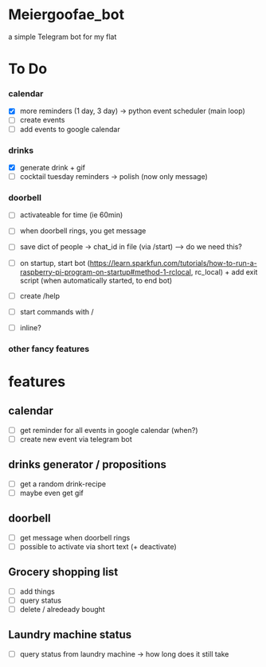 # Meiergoofae_bot
a simple Telegram bot for my flat

# To Do
### calendar
- [x] more reminders (1 day, 3 day) -> python event scheduler (main loop)
- [ ] create events 
- [ ] add events to google calendar
### drinks
- [x] generate drink + gif
- [ ] cocktail tuesday reminders -> polish (now only message)
### doorbell
- [ ] activateable for time (ie 60min)
- [ ] when doorbell rings, you get message

- [ ] save dict of people -> chat_id in file (via /start) --> do we need this?
- [ ] on startup, start bot (https://learn.sparkfun.com/tutorials/how-to-run-a-raspberry-pi-program-on-startup#method-1-rclocal, rc_local) + add exit script (when automatically started, to end bot)
- [ ] create /help 
- [ ] start commands with /
- [ ] inline?
### other fancy features



# features
## calendar 
- [ ] get reminder for all events in google calendar (when?)
- [ ] create new event via telegram bot

## drinks generator / propositions
- [ ] get a random drink-recipe 
- [ ] maybe even get gif

## doorbell
- [ ] get message when doorbell rings
- [ ] possible to activate via short text (+ deactivate)

## Grocery shopping list
- [ ] add things
- [ ] query status
- [ ] delete / alredeady bought

## Laundry machine status
- [ ] query status from laundry machine
    -> how long does it still take


